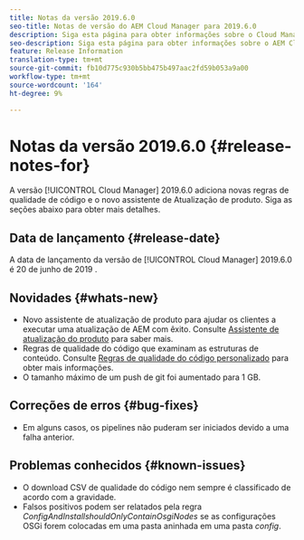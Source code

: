 ```yaml
---
title: Notas da versão 2019.6.0
seo-title: Notas de versão do AEM Cloud Manager para 2019.6.0
description: Siga esta página para obter informações sobre o Cloud Manager Versão 2019.6.0.
seo-description: Siga esta página para obter informações sobre o AEM Cloud Manager Versão 2019.6.0.
feature: Release Information
translation-type: tm+mt
source-git-commit: fb10d775c930b5bb475b497aac2fd59b053a9a00
workflow-type: tm+mt
source-wordcount: '164'
ht-degree: 9%

---
```


# Notas da versão 2019.6.0 {#release-notes-for}

A versão [!UICONTROL Cloud Manager] 2019.6.0 adiciona novas regras de qualidade de código e o novo assistente de Atualização de produto. Siga as seções abaixo para obter mais detalhes.

## Data de lançamento {#release-date}

A data de lançamento da versão de [!UICONTROL Cloud Manager] 2019.6.0 é 20 de junho de 2019 .

## Novidades {#whats-new}

* Novo assistente de atualização de produto para ajudar os clientes a executar uma atualização de AEM com êxito. Consulte [Assistente de atualização do produto](overview-productupdate-wizard.md) para saber mais.
* Regras de qualidade do código que examinam as estruturas de conteúdo. Consulte [Regras de qualidade do código personalizado](custom-code-quality-rules.md) para obter mais informações.
* O tamanho máximo de um push de git foi aumentado para 1 GB.

## Correções de erros {#bug-fixes}

* Em alguns casos, os pipelines não puderam ser iniciados devido a uma falha anterior.

## Problemas conhecidos {#known-issues}

* O download CSV de qualidade do código nem sempre é classificado de acordo com a gravidade.
* Falsos positivos podem ser relatados pela regra *ConfigAndInstallshouldOnlyContainOsgiNodes* se as configurações OSGi forem colocadas em uma pasta aninhada em uma pasta *config*.